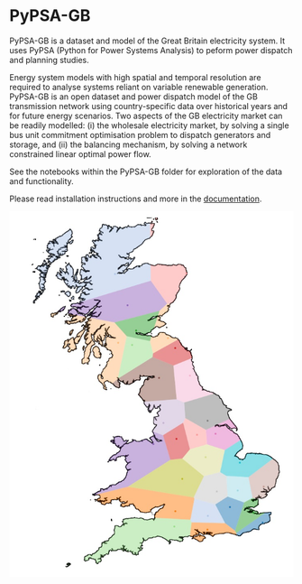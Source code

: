 # PyPSA-GB

PyPSA-GB is a dataset and model of the Great Britain electricity system. It uses PyPSA (Python for Power Systems Analysis) to peform power dispatch and planning studies.

Energy system models with high spatial and temporal resolution are required to analyse systems reliant on variable renewable generation.  PyPSA-GB is an open dataset and power dispatch model of the GB transmission network using country-specific data over historical years and for future energy scenarios. Two aspects of the GB electricity market can be readily modelled: (i) the wholesale electricity market, by solving a single bus unit commitment optimisation problem to dispatch generators and storage, and (ii) the balancing mechanism, by solving a network constrained linear optimal power flow. 

See the notebooks within the PyPSA-GB folder for exploration of the data and functionality.

Please read installation instructions and more in the [documentation](pypsa-gb.netlify.app/).

![PyPSA-GB Reduced Network Model](pics/voronoi_reduced_model.jpg)
